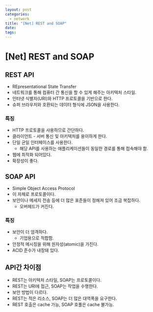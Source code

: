 ```yaml
---
layout: post
categories:
  - network
title: "[Net] REST and SOAP"
date: 
tags:
---
```

# \[Net] REST and SOAP

## REST API

- REpresentational State Transfer
- 네트워크를 통해 컴퓨터 간 통신을 할 수 있게 해주는 아키텍처 스타일.
- 인터넷 식별자(URI)와 HTTP 프로토콜을 기반으로 한다.
- 슈퍼 브라우저와 호환되는 데이터 형식에 JSON을 사용한다.

### 특징

- HTTP 프로토콜을 사용하므로 간단하다.
- 클라이언트 - 서버 통신 및 아키텍처를 용이하게 한다.
- 단일 균일 인터페이스를 사용한다.
	- 해당 API를 사용하는 애플리케이션들이 동일한 경로를 통해 접속해야 함.
- 웹에 최적화 되어있다.
- 확장성이 좋다.

## SOAP API

- Simple Object Access Protocol
- 이 자체로 프로토콜이다.
- 보안이나 메세지 전송 등에 더 많은 표준들이 정해져 있어 조금 복잡하다.
	- 오버헤드가 커진다.

### 특징

- 보안이 더 엄격하다.
	- 기업용으로 적합함.
- 안정적 메시징을 위해 원자성(atomic)을 가진다.
- ACID 준수가 내장돼 있다.

## API간 차이점

- REST는 아키텍처 스타일, SOAP는 프로토콜이다.
- REST는 URI에 접근, SOAP는 작업을 수행한다.
- 보안 방법이 다르다.
- REST는 적은 리소스, SOAP는 더 많은 대역폭을 요구한다.
- REST 호출은 cache 가능, SOAP 호풀은 cache 불가능.